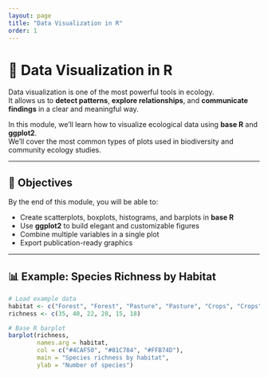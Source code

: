 ```yaml
---
layout: page
title: "Data Visualization in R"
order: 1
---
```


# 🎨 Data Visualization in R

Data visualization is one of the most powerful tools in ecology.  
It allows us to **detect patterns**, **explore relationships**, and **communicate findings** in a clear and meaningful way.

In this module, we’ll learn how to visualize ecological data using **base R** and **ggplot2**.  
We’ll cover the most common types of plots used in biodiversity and community ecology studies.

---

## 🌿 Objectives

By the end of this module, you will be able to:

- Create scatterplots, boxplots, histograms, and barplots in **base R**  
- Use **ggplot2** to build elegant and customizable figures  
- Combine multiple variables in a single plot  
- Export publication-ready graphics

---

## 📊 Example: Species Richness by Habitat

```r
# Load example data
habitat <- c("Forest", "Forest", "Pasture", "Pasture", "Crops", "Crops")
richness <- c(35, 40, 22, 28, 15, 18)

# Base R barplot
barplot(richness,
        names.arg = habitat,
        col = c("#4CAF50", "#81C784", "#FFB74D"),
        main = "Species richness by habitat",
        ylab = "Number of species")
```
